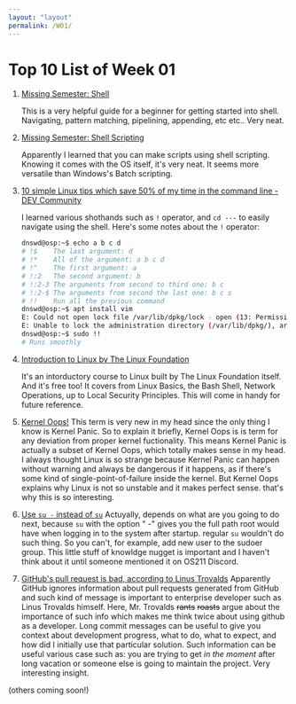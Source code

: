 ```yaml
---
layout: "layout"
permalink: /W01/
---
```


# Top 10 List of Week 01

1. [Missing Semester: Shell](https://missing.csail.mit.edu/2020/course-shell/)
   
   This is a very helpful guide for a beginner for getting started into shell. Navigating, pattern matching, pipelining, appending, etc etc.. Very neat.

2. [Missing Semester: Shell Scripting](https://missing.csail.mit.edu/2020/shell-tools/)
   
   Apparently I learned that you can make scripts using shell scripting. Knowing it comes with the OS itself, it's very neat. It seems more versatile than Windows's Batch scripting.

3. [10 simple Linux tips which save 50% of my time in the command line - DEV Community](https://dev.to/javinpaul/10-simple-linux-tips-which-save-50-of-my-time-in-the-command-line-4moo)
   
   I learned various shothands such as `!` operator, and `cd ---` to easily navigate using the shell. Here's some notes about the `!` operator:
   
   ```bash
   dnswd@osp:~$ echo a b c d
   # !$    The last argument: d
   # !*    All of the argument: a b c d
   # !^    The first argument: a
   # !:2   The second argument: b 
   # !:2-3 The arguments from second to third one: b c
   # !:2-$ The arguments from second the last one: b c s
   # !!    Run all the previous command
   dnswd@osp:~$ apt install vim
   E: Could not open lock file /var/lib/dpkg/lock - open (13: Permission denied)
   E: Unable to lock the administration directory (/var/lib/dpkg/), are you root?
   dnswd@osp:~$ sudo !!
   # Runs smoothly
   ```
4. [Introduction to Linux by The Linux Foundation](https://training.linuxfoundation.org/training/introduction-to-linux/)
   
   It's an intorductory course to Linux built by The Linux Foundation itself. And it's free too! It covers from Linux Basics, the Bash Shell, Network Operations, up to Local Security Principles. This will come in handy for future reference.

5. [Kernel Oops!](https://www.wikiwand.com/en/Linux_kernel_oops)
   This term is very new in my head since the only thing I know is Kernel Panic. So to explain it briefly, Kernel Oops is is term for any deviation from proper kernel fuctionality. This means Kernel Panic is actually a subset of Kernel Oops, which totally makes sense in my head. I always thought Linux is so strange because Kernel Panic can happen without warning and always be dangerous if it happens, as if there's some kind of single-point-of-failure inside the kernel. But Kernel Oops explains why Linux is not so unstable and it makes perfect sense. that's why this is so interesting.  

6. [Use `su -` instead of `su`](https://www.linuxquestions.org/questions/linux-newbie-8/command-usermod-not-found-385901/#post1967095)
   Actuyally, depends on what are you going to do next, because `su` with the option " -" gives you the full path root would have when logging in to the system after startup. regular `su` wouldn't do such thing. So you can't, for example, add new user to the sudoer group. This little stuff of knowldge nugget is important and I haven't think about it until someone mentioned it on OS211 Discord.

7. [GitHub's pull request is bad, according to Linus Trovalds](https://github.com/torvalds/linux/pull/17)
   Apparently GitHub ignores information about pull requests generated from GitHub and such kind of message is important to enterprise developer such as Linus Trovalds himself. Here, Mr. Trovalds ~~rants~~ ~~roasts~~ argue about the importance of such info which makes me think twice about using github as a developer. Long commit messages can be useful to give you context about development progress, what to do, what to expect, and how did I initially use that particular solution. Such information can be useful various case such as: you are trying to get *in the moment* after long vacation or someone else is going to maintain the project. Very interesting insight.

(others coming soon!)
